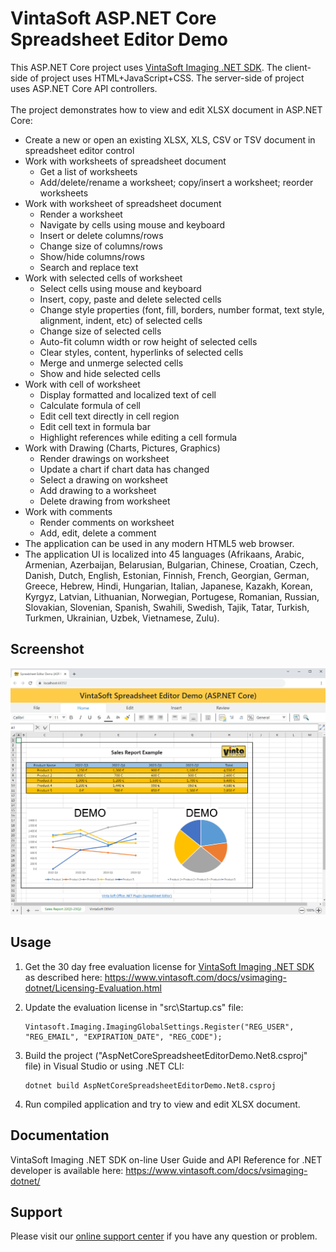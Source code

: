 # VintaSoft ASP.NET Core Spreadsheet Editor Demo

This ASP.NET Core project uses <a href="https://www.vintasoft.com/vsimaging-dotnet-index.html">VintaSoft Imaging .NET SDK</a>.
The client-side of project uses HTML+JavaScript+CSS. The server-side of project uses ASP.NET Core API controllers.<br />
<br />
The project demonstrates how to view and edit XLSX document in ASP.NET Core:
* Create a new or open an existing XLSX, XLS, CSV or TSV document in spreadsheet editor control
* Work with worksheets of spreadsheet document
  * Get a list of worksheets
  * Add/delete/rename a worksheet; copy/insert a worksheet; reorder worksheets
* Work with worksheet of spreadsheet document
  * Render a worksheet
  * Navigate by cells using mouse and keyboard
  * Insert or delete columns/rows
  * Change size of columns/rows
  * Show/hide columns/rows
  * Search and replace text
* Work with selected cells of worksheet
  * Select cells using mouse and keyboard
  * Insert, copy, paste and delete selected cells
  * Change style properties (font, fill, borders, number format, text style, alignment, indent, etc) of selected cells
  * Change size of selected cells
  * Auto-fit column width or row height of selected cells
  * Clear styles, content, hyperlinks of selected cells
  * Merge and unmerge selected cells
  * Show and hide selected cells
* Work with cell of worksheet
  * Display formatted and localized text of cell
  * Calculate formula of cell
  * Edit cell text directly in cell region
  * Edit cell text in formula bar
  * Highlight references while editing a cell formula
* Work with Drawing (Charts, Pictures, Graphics)
  * Render drawings on worksheet
  * Update a chart if chart data has changed
  * Select a drawing on worksheet
  * Add drawing to a worksheet
  * Delete drawing from worksheet
* Work with comments
  * Render comments on worksheet
  * Add, edit, delete a comment
* The application can be used in any modern HTML5 web browser.
* The application UI is localized into 45 languages (Afrikaans, Arabic, Armenian, Azerbaijan, Belarusian, Bulgarian, Chinese, Croatian, Czech, Danish, Dutch, English, Estonian, Finnish, French, Georgian, German, Greece, Hebrew, Hindi, Hungarian, Italian, Japanese, Kazakh, Korean, Kyrgyz, Latvian, Lithuanian, Norwegian, Portugese, Romanian, Russian, Slovakian, Slovenian, Spanish, Swahili, Swedish, Tajik, Tatar, Turkish, Turkmen, Ukrainian, Uzbek, Vietnamese, Zulu).


## Screenshot
<img src="vintasoft-aspnet.core-spreadsheet-editor-demo.png" alt="VintaSoft Spreadsheet Editor Demo for ASP.NET Core">


## Usage
1. Get the 30 day free evaluation license for <a href="https://www.vintasoft.com/vsimaging-dotnet-index.html" target="_blank">VintaSoft Imaging .NET SDK</a> as described here: <a href="https://www.vintasoft.com/docs/vsimaging-dotnet/Licensing-Evaluation.html" target="_blank">https://www.vintasoft.com/docs/vsimaging-dotnet/Licensing-Evaluation.html</a>

2. Update the evaluation license in "src\Startup.cs" file:
   ```
   Vintasoft.Imaging.ImagingGlobalSettings.Register("REG_USER", "REG_EMAIL", "EXPIRATION_DATE", "REG_CODE");
   ```

3. Build the project ("AspNetCoreSpreadsheetEditorDemo.Net8.csproj" file) in Visual Studio or using .NET CLI:
   ```
   dotnet build AspNetCoreSpreadsheetEditorDemo.Net8.csproj
   ```

4. Run compiled application and try to view and edit XLSX document.


## Documentation
VintaSoft Imaging .NET SDK on-line User Guide and API Reference for .NET developer is available here: https://www.vintasoft.com/docs/vsimaging-dotnet/


## Support
Please visit our <a href="https://myaccount.vintasoft.com/">online support center</a> if you have any question or problem.
